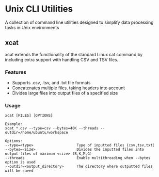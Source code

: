 # Unix CLI Utilities
A collection of command line utilities designed to simplify data processing tasks in Unix environments

## xcat
xcat extends the functionality of the standard Linux cat command by including extra support with handling CSV and TSV files. 
### Features
 - Supports .csv, .tsv, and .txt file formats
 - Concatenates multiple files, taking headers into account
 - Divides large files into output files of a specified size

### Usage
```
xcat [FILES] [OPTIONS]

Example:
xcat *.csv --type=csv --bytes=40K --threads --outdir=/home/ubuntu/workspace

Options:
--type=<type>                    Type of inputted files (csv,tsv,txt)
--bytes=<size>                   Divides the inputted files into output files of maximum <size> (B,K,M,G)
--threads                        Enable multithreading when --bytes option is used   
--outdir=<output_directory>      The directory where outputted files will be saved           
```
